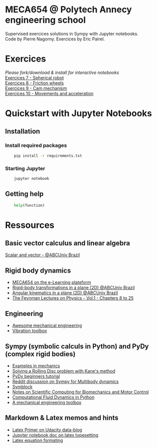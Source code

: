 MECA654 @ Polytech Annecy engineering school
===============================

Supervised exercices solutions in Sympy with Jupyter notebooks.  
Code by Pierre Nagorny. Exercices by Eric Pairel.  


# Exercices
_Please fork/download & install for interactive notebooks_  
[Exercices 7 - Spherical robot](http://htmlpreview.github.io/?https://github.com/a1rb4Ck/MECA654/blob/master/html_notebooks/Kinematic_Exercise%207_Spherical%20Robot.html)  
[Exercices 8 - Friction wheels](http://htmlpreview.github.io/?https://github.com/a1rb4Ck/MECA654/blob/master/html_notebooks/Kinematic_Exercise%208_Friction%20wheels.html)  
[Exercices 9 - Cam mechanism](http://htmlpreview.github.io/?https://github.com/a1rb4Ck/MECA654/blob/master/html_notebooks/Kinematic_Exercise%209_Cam%20mechanism.html)  
[Exercices 10 - Movements and acceleration](http://htmlpreview.github.io/?https://github.com/a1rb4Ck/MECA654/blob/master/html_notebooks/Kinematic_Exercise%2010_Movements%20composition%20and%20acceleration.html)  


# Quickstart with Jupyter Notebooks

## Installation

### Install required packages
```bash
    pip install -r requirements.txt
```

### Starting Jupyter

```bash
    jupyter notebook
```

## Getting help

```python
    help(function)
```

# Ressources

## Basic vector calculus and linear algebra
[Scalar and vector - @ABCUniv Brazil](http://nbviewer.jupyter.org/github/demotu/BMC/blob/master/notebooks/ScalarVector.ipynb)  

## Rigid body dynamics
- [MECA654 on the e-Learning plateform](http://ead-polytech.univ-savoie.fr/course/view.php?id=138)  
- [Rigid-body transformations in a plane (2D) @ABCUniv Brazil](http://nbviewer.jupyter.org/github/demotu/BMC/blob/master/notebooks/Transformation2D.ipynb)  
- [Angular kinematics in a plane (2D) @ABCUniv Brazil](http://nbviewer.jupyter.org/github/demotu/BMC/blob/master/notebooks/AngularKinematics2D.ipynb)  
- [The Feynman Lectures on Physics - Vol.1 - Chapters 8 to 25](http://www.feynmanlectures.caltech.edu/I_08.html)  

## Engineering
- [Awesome mechanical engineering](https://github.com/m2n037/awesome-mecheng)  
- [Vibration toolbox](https://github.com/vibrationtoolbox/vibration_toolbox)  

## Sympy (symbolic calculs in Python) and PyDy (complex rigid bodies)
- [Examples in mechanics](http://docs.sympy.org/0.7.2/modules/physics/mechanics/examples.html)  
- [Solving a Rolling Disc problem with Kane's method](http://docs.sympy.org/0.7.3/modules/physics/mechanics/rollingdisc_example_kane_constraints.html)  
- [PyDy beginners tutorial](http://www.pydy.org/examples/beginners_tutorial.html)  
- [Reddit discussion on Sympy for Multibody dynamics](https://www.reddit.com/r/robotics/comments/57zy1y/sympy_for_multibody_mechanics_simulation/)  
- [Symblock](http://leancrew.com/all-this/downloads/symblock.html)  
- [Notes on Scientific Computing for Biomechanics and Motor Control](https://github.com/demotu/BMC)  
- [Computational Fluid Dynamics in Python](http://lorenabarba.com/blog/cfd-python-12-steps-to-navier-stokes/)  
- [A mechanical engineering toolbox](https://github.com/nagordon/mechpy)  

## Markdown & Latex memos and hints
- [Latex Primer on Udacity data-blog](http://data-blog.udacity.com/posts/2016/10/latex-primer/)  
- [Jupyter notebook doc on latex typesetting](http://jupyter-notebook.readthedocs.io/en/stable/examples/Notebook/Typesetting%20Equations.html)  
- [Latex equation formating](https://www.sharelatex.com/learn/Aligning_equations_with_amsmath#%2FAligning_several_equations)  
